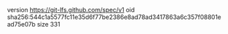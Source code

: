 version https://git-lfs.github.com/spec/v1
oid sha256:544c1a5577fc11e35d6f77be2386e8ad78ad3417863a6c357f08801ead75e07b
size 331
